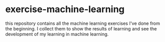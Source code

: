 # exercise-machine-learning
this repository contains all the machine learning exercises I've done from the beginning. I collect them to show the results of learning and see the development of my learning in machine learning.
